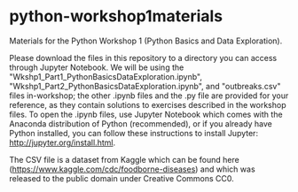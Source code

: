 # python-workshop1materials
Materials for the Python Workshop 1 (Python Basics and Data Exploration).

Please download the files in this repository to a directory you can access through Jupyter Notebook. We will be using the "Wkshp1_Part1_PythonBasicsDataExploration.ipynb", "Wkshp1_Part2_PythonBasicsDataExploration.ipynb", and "outbreaks.csv" files in-workshop; the other .ipynb files and the .py file are provided for your reference, as they contain solutions to exercises described in the workshop files. To open the .ipynb files, use Jupyter Notebook which comes with the Anaconda distribution of Python (recommended), or if you already have Python installed, you can follow these instructions to install Jupyter: http://jupyter.org/install.html.

The CSV file is a dataset from Kaggle which can be found here (https://www.kaggle.com/cdc/foodborne-diseases) and which was released to the public domain under Creative Commons CC0.
